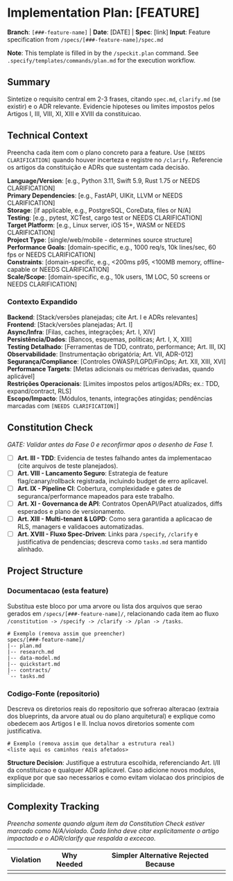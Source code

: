 # Implementation Plan: [FEATURE]

**Branch**: `[###-feature-name]` | **Date**: [DATE] | **Spec**: [link]
**Input**: Feature specification from `/specs/[###-feature-name]/spec.md`

**Note**: This template is filled in by the `/speckit.plan` command. See `.specify/templates/commands/plan.md` for the execution workflow.

## Summary

Sintetize o requisito central em 2-3 frases, citando `spec.md`, `clarify.md` (se existir) e o ADR relevante. Evidencie hipoteses ou limites impostos pelos Artigos I, III, VIII, XI, XIII e XVIII da constituicao.

## Technical Context

Preencha cada item com o plano concreto para a feature. Use `[NEEDS CLARIFICATION]` quando houver incerteza e registre no `/clarify`. Referencie os artigos da constituição e ADRs que sustentam cada decisão.

**Language/Version**: [e.g., Python 3.11, Swift 5.9, Rust 1.75 or NEEDS CLARIFICATION]  
**Primary Dependencies**: [e.g., FastAPI, UIKit, LLVM or NEEDS CLARIFICATION]  
**Storage**: [if applicable, e.g., PostgreSQL, CoreData, files or N/A]  
**Testing**: [e.g., pytest, XCTest, cargo test or NEEDS CLARIFICATION]  
**Target Platform**: [e.g., Linux server, iOS 15+, WASM or NEEDS CLARIFICATION]  
**Project Type**: [single/web/mobile - determines source structure]  
**Performance Goals**: [domain-specific, e.g., 1000 req/s, 10k lines/sec, 60 fps or NEEDS CLARIFICATION]  
**Constraints**: [domain-specific, e.g., <200ms p95, <100MB memory, offline-capable or NEEDS CLARIFICATION]  
**Scale/Scope**: [domain-specific, e.g., 10k users, 1M LOC, 50 screens or NEEDS CLARIFICATION]

### Contexto Expandido

**Backend**: [Stack/versões planejadas; cite Art. I e ADRs relevantes]  
**Frontend**: [Stack/versões planejadas; Art. I]  
**Async/Infra**: [Filas, caches, integrações; Art. I, XIV]  
**Persistência/Dados**: [Bancos, esquemas, políticas; Art. I, X, XIII]  
**Testing Detalhado**: [Ferramentas de TDD, contrato, performance; Art. III, IX]  
**Observabilidade**: [Instrumentação obrigatória; Art. VII, ADR-012]  
**Segurança/Compliance**: [Controles OWASP/LGPD/FinOps; Art. XII, XIII, XVI]  
**Performance Targets**: [Metas adicionais ou métricas derivadas, quando aplicável]  
**Restrições Operacionais**: [Limites impostos pelos artigos/ADRs; ex.: TDD, expand/contract, RLS]  
**Escopo/Impacto**: [Módulos, tenants, integrações atingidas; pendências marcadas com `[NEEDS CLARIFICATION]`]

## Constitution Check

*GATE: Validar antes da Fase 0 e reconfirmar apos o desenho de Fase 1.*

- [ ] **Art. III - TDD**: Evidencia de testes falhando antes da implementacao (cite arquivos de teste planejados).  
- [ ] **Art. VIII - Lancamento Seguro**: Estrategia de feature flag/canary/rollback registrada, incluindo budget de erro aplicavel.  
- [ ] **Art. IX - Pipeline CI**: Cobertura, complexidade e gates de seguranca/performance mapeados para este trabalho.  
- [ ] **Art. XI - Governanca de API**: Contratos OpenAPI/Pact atualizados, diffs esperados e plano de versionamento.  
- [ ] **Art. XIII - Multi-tenant & LGPD**: Como sera garantida a aplicacao de RLS, managers e validacoes automatizadas.  
- [ ] **Art. XVIII - Fluxo Spec-Driven**: Links para `/specify`, `/clarify` e justificativa de pendencias; descreva como `tasks.md` sera mantido alinhado.

## Project Structure

### Documentacao (esta feature)

Substitua este bloco por uma arvore ou lista dos arquivos que serao gerados em `/specs/[###-feature-name]/`, relacionando cada item ao fluxo `/constitution -> /specify -> /clarify -> /plan -> /tasks`.

```
# Exemplo (remova assim que preencher)
specs/[###-feature-name]/
|-- plan.md
|-- research.md
|-- data-model.md
|-- quickstart.md
|-- contracts/
`-- tasks.md
```

### Codigo-Fonte (repositorio)

Descreva os diretorios reais do repositorio que sofrerao alteracao (extraia dos blueprints, da arvore atual ou do plano arquitetural) e explique como obedecem aos Artigos I e II. Inclua novos diretorios somente com justificativa.

```
# Exemplo (remova assim que detalhar a estrutura real)
<liste aqui os caminhos reais afetados>
```

**Structure Decision**: Justifique a estrutura escolhida, referenciando Art. I/II da constituicao e qualquer ADR aplicavel. Caso adicione novos modulos, explique por que sao necessarios e como evitam violacao dos principios de simplicidade.

## Complexity Tracking

*Preencha somente quando algum item da Constitution Check estiver marcado como N/A/violado. Cada linha deve citar explicitamente o artigo impactado e o ADR/clarify que respalda a excecao.*

| Violation | Why Needed | Simpler Alternative Rejected Because |
|-----------|------------|-------------------------------------|
| | | |
